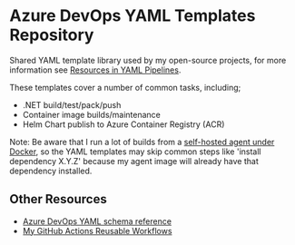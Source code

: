 # Azure DevOps YAML Templates Repository

Shared YAML template library used by my open-source projects, for more information see [Resources in YAML Pipelines](https://docs.microsoft.com/en-us/azure/devops/pipelines/process/resources?view=azure-devops&tabs=schema#define-a-repositories-resource).

These templates cover a number of common tasks, including;

- .NET build/test/pack/push
- Container image builds/maintenance
- Helm Chart publish to Azure Container Registry (ACR)

Note: Be aware that I run a lot of builds from a [self-hosted agent under Docker](https://docs.microsoft.com/en-us/azure/devops/pipelines/agents/v2-linux?view=azure-devops), so the YAML templates may skip common steps like 'install dependency X.Y.Z' because my agent image will already have that dependency installed.

## Other Resources

- [Azure DevOps YAML schema reference](https://docs.microsoft.com/en-us/azure/devops/pipelines/yaml-schema)
- [My GitHub Actions Reusable Workflows](https://github.com/f2calv/gha-workflows)
